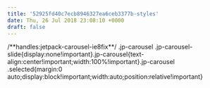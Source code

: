 ```yaml
---
title: '52925fd40c7ecb8946327ea6ceb3377b-styles'
date: Thu, 26 Jul 2018 23:08:10 +0000
draft: false
---
```


/\*\*handles:jetpack-carousel-ie8fix\*\*/ .jp-carousel .jp-carousel-slide{display:none!important}.jp-carousel{text-align:center!important;width:100%!important}.jp-carousel .selected{margin:0 auto;display:block!important;width:auto;position:relative!important}